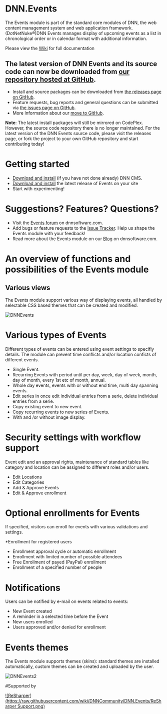 # DNN.Events
The Events module is part of the standard core modules of DNN, the web content management system and web application framework. (DotNetNuke®)DNN Events manages display of upcoming events as a list in chronological order or in calendar format with additional information.
 
 Please view the [Wiki](https://github.com/DNNCommunity/DNN.Events/wiki) for full documentation  

## The latest version of DNN Events and its source code can now be downloaded from [our repository hosted at GitHub](https://github.com/DNNCommunity/DNN.Events).

  * Install and source packages can be downloaded from [the releases page on GitHub](https://github.com/DNNCommunity/DNN.Events/releases).
  * Feature requests, bug reports and general questions can be submitted via [the issues page on GitHub](https://github.com/DNNCommunity/DNN.Events/issues).  
  * More Information about our [move to GitHub](https://github.com/DNNCommunity/home/wiki).  
  
**Note**: The latest install packages will still be mirrored on CodePlex. However, the source code repository there is no longer maintained. For the latest version of the DNN Events source code, please visit the releases page, or fork the project to your own GitHub repository and start contributing today!  

# Getting started

  * [Download and install](http://dotnetnuke.codeplex.com/) (if you have not done already) DNN CMS.  
  * [Download and install](https://github.com/DNNCommunity/DNN.Events/releases/tag/06.02.02) the latest release of Events on your site    
  * Start with experimenting!  
  
# Suggestions? Features? Questions?  

  * Visit the [Events forum](http://www.dnnsoftware.com/forums/forumid/20/scope/threads) on dnnsoftware.com.
  * Add bugs or feature requests to the [Issue Tracker](https://github.com/dnncommunity/dnn.events/issues). Help us shape the Events module with your feedback!  
  * Read more about the Events module on our [Blog](http://www.dnnsoftware.com/community-blog/articletype/authorview/authorid/13953) on dnnsoftware.com.  

# An overview of functions and possibilities of the Events module  

## Various views  

The Events module support various way of displaying events, all handled by selectable CSS based themes that can be created and modified.  

![DNNEvents](https://raw.githubusercontent.com/wiki/DNNCommunity/DNN.Events/DNNEvents.png)

# Various types of Events  

Different types of events can be entered using event settings to specifiy details. The module can prevent time conflicts and/or location conficts of different events.  

  * Single Event.  
  * Recurring Events with period until per day, week, day of week, month, day of month, every 1st etc of month, annual.  
  * Whole day events, events with or without end time, multi day spanning events.  
  * Edit series in once edit individual entries from a serie, delete individual entries from a serie.  
  * Copy existing event to new event.  
  * Copy recurring events to new series of Events.  
  * With and /or without image display.  

# Security settings with workflow support  

Event edit and an approval rights, maintenance of standard tables like category and location can be assigned to different roles and/or users.

  * Edit Locations  
  * Edit Categories  
  * Add & Approve Events  
  * Edit & Approve enrollment  

# Optional enrollments for Events  

If specified, visitors can enroll for events with various validations and settings.

  *Enrollment for registered users  
  * Enrollment approval cycle or automatic enrollment  
  * Enrollment with limited number of possible attendees  
  * Free Enrollment of payed (PayPal) enrollment  
  * Enrollment of a specified number of people  

# Notifications    

Users can be notified by e-mail on events related to events:  

  *  New Event created  
  * A reminder in a selected time before the Event  
  *  New users enrolled  
  * Users approved and/or denied for enrollment  

# Events themes  

The Events module supports themes (skins): standard themes are installed automatically, custom themes can be created and uploaded by the user.  

![DNNEvents2](https://raw.githubusercontent.com/wiki/DNNCommunity/DNN.Events/DNNEvents2.png)

#Supported by

[![ReSharper](https://raw.githubusercontent.com/wiki/DNNCommunity/DNN.Events/ReSharper Support.png)](https://www.jetbrains.com/resharper/)
